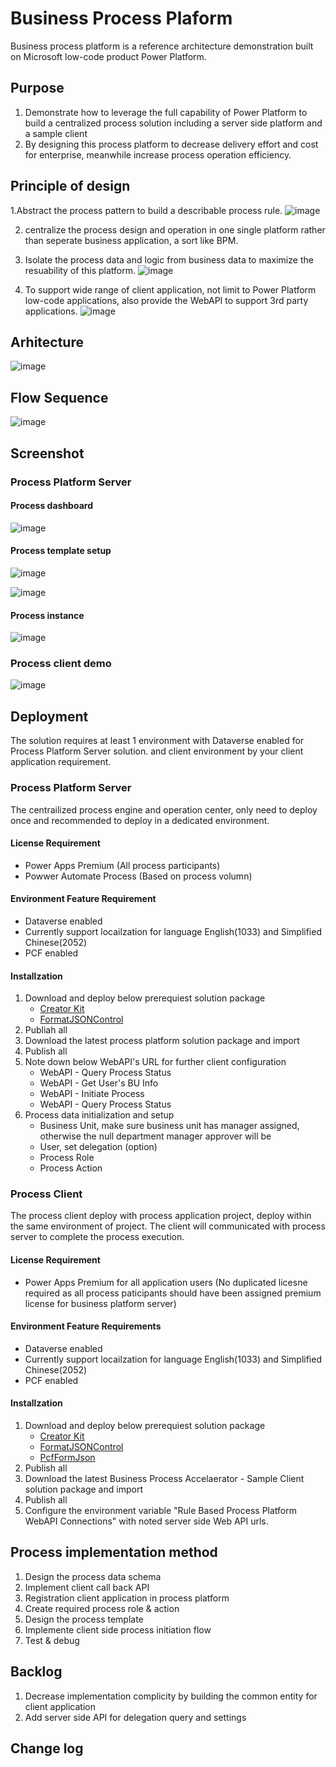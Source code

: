 # Business Process Plaform
Business process platform is a reference architecture demonstration built on Microsoft low-code product Power Platform. 

## Purpose
1. Demonstrate how to leverage the full capability of Power Platform to build a centralized process solution including a server side platform and a sample client
2. By designing this process platform to decrease delivery effort and cost for enterprise, meanwhile increase process operation efficiency.

## Principle of design
1.Abstract the process pattern to build a describable process rule. 
![image](https://github.com/illusion615/businessprocessplaform/assets/239253/0ba9224f-4fa1-4bed-8844-12564573777a)

2. centralize the process design and operation in one single platform rather than seperate business application, a sort like BPM.

4. Isolate the process data and logic from business data to maximize the resuability of this platform.
![image](https://github.com/illusion615/businessprocessplaform/assets/239253/37d7409b-f3f3-4ccb-8cf8-48424a1339a5)

6. To support wide range of client application, not limit to Power Platform low-code applications, also provide the WebAPI to support 3rd party applications.
![image](https://github.com/illusion615/businessprocessplaform/assets/239253/166e032b-5f8a-4d50-b887-206fc7c730df)

## Arhitecture
![image](https://github.com/illusion615/businessprocessplaform/assets/239253/a8351907-55f0-4765-993c-04df2d3b389f)

## Flow Sequence
![image](https://github.com/illusion615/businessprocessplaform/assets/239253/eadbbb8c-89d9-412d-9963-97f0242c49ef)

## Screenshot
### Process Platform Server
#### Process dashboard
![image](https://github.com/illusion615/businessprocessplaform/assets/239253/ced911b5-5b1c-4802-b0bc-a3c9f6758bbd)

#### Process template setup
![image](https://github.com/illusion615/businessprocessplaform/assets/239253/5640e754-2e42-4896-ae1a-4fdf6b070d14)

![image](https://github.com/illusion615/businessprocessplaform/assets/239253/ee7a4db1-91c8-4dfb-8c6c-0798050a417b)

#### Process instance
![image](https://github.com/illusion615/businessprocessplaform/assets/239253/0a43fc63-ce0e-476e-9c2e-bd32b56b3832)
### Process client demo
![image](https://github.com/illusion615/businessprocessplaform/assets/239253/f973114f-d5cb-472a-93ac-02133233a5af)

## Deployment
The solution requires at least 1 environment with Dataverse enabled for Process Platform Server solution. and client environment by your client application requirement.

### Process Platform Server
The centrailized process engine and operation center, only need to deploy once and recommended to deploy in a dedicated environment.

#### License Requirement
- Power Apps Premium (All process participants)
- Powwer Automate Process (Based on process volumn)
  
#### Environment Feature Requirement
- Dataverse enabled
- Currently support locailzation for language English(1033) and Simplified Chinese(2052)
- PCF enabled

#### Installzation
1. Download and deploy below prerequiest solution package
    - [Creator Kit]([url](https://learn.microsoft.com/en-us/power-platform/guidance/creator-kit/overview))
    - [FormatJSONControl]([url](https://github.com/BenediktBergmann/PCF-Controls/blob/b74631b4418799e919e786ad433733b8219d73dd/FormatJSONControl/README.md))
2. Publiah all
3. Download the latest process platform solution package and import
4. Publish all
5. Note down below WebAPI's URL for further client configuration
    - WebAPI - Query Process Status
    - WebAPI - Get User's BU Info
    - WebAPI - Initiate Process
    - WebAPI - Query Process Status
6. Process data initialization and setup
    - Business Unit, make sure business unit has manager assigned, otherwise the null department manager approver will be 
    - User, set delegation (option)
    - Process Role
    - Process Action
  

### Process Client
The process client deploy with process application project, deploy within the same environment of project. The client will communicated with process server to complete the process execution.

#### License Requirement
- Power Apps Premium for all application users (No duplicated licesne required as all process paticipants should have been assigned premium license for business platform server)

#### Environment Feature Requirements
- Dataverse enabled
- Currently support locailzation for language English(1033) and Simplified Chinese(2052)
- PCF enabled

#### Installzation
1. Download and deploy below prerequiest solution package
    - [Creator Kit]([url](https://learn.microsoft.com/en-us/power-platform/guidance/creator-kit/overview))
    - [FormatJSONControl]([url](https://github.com/BenediktBergmann/PCF-Controls/blob/b74631b4418799e919e786ad433733b8219d73dd/FormatJSONControl/README.md))
    - [PcfFormJson]([url](https://github.com/temmyraharjo/pcf-form-json))
2. Publish all
3. Download the latest Business Process Accelaerator - Sample Client solution package and import
4. Publish all
5. Configure the environment variable "Rule Based Process Platform WebAPI Connections" with noted server side Web API urls.

## Process implementation method
1. Design the process data schema
2. Implement client call back API
3. Registration client application in process platform
4. Create required process role & action 
5. Design the process template
6. Implemente client side process initiation flow
7. Test & debug

## Backlog
1. Decrease implementation complicity by building the common entity for client application
2. Add server side API for delegation query and settings
   
## Change log

